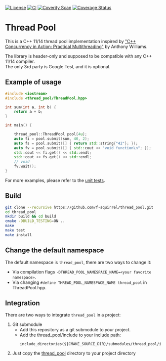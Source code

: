 [![License](https://img.shields.io/github/license/f-squirrel/thread_pool)](https://github.com/f-squirrel/thread_pool/blob/master/LICENSE)
[![CI](https://github.com/f-squirrel/thread_pool/workflows/CI/badge.svg)](https://github.com/f-squirrel/thread_pool/actions)
[![Coverity Scan](https://img.shields.io/coverity/scan/21392.svg)](https://scan.coverity.com/projects/f-squirrel_thread_pool)
[![Coverage Status](https://coveralls.io/repos/github/f-squirrel/thread_pool/badge.svg?branch=master)](https://coveralls.io/github/f-squirrel/thread_pool?branch=master)

Thread Pool
===========


This is a C++ 11/14 thread pool implementation inspired by ["C++ Concurrency in Action: Practical Multithreading"](https://www.amazon.com/C-Concurrency-Action-Practical-Multithreading/dp/1933988770) by Anthony Williams.

The library is header-only and supposed to be compatible with any C++ 11/14 compiler.
<br>The only 3rd party is Google Test, and it is optional.

## Example of usage

```cpp
#include <iostream>
#include <thread_pool/ThreadPool.hpp>

int sum(int a, int b) {
    return a + b;
}

int main() {

    thread_pool::ThreadPool pool{4u};
    auto fi = pool.submit(sum, 40, 2);
    auto fs = pool.submit([] { return std::string{"42"}; });
    auto fv = pool.submit([] { std::cout << "void function\n"; });
    std::cout << fi.get() << std::endl;
    std::cout << fs.get() << std::endl;
    // void
    fv.wait();
}
```

For more examples, please refer to the [unit tests](https://github.com/f-squirrel/thread_pool/tree/master/tests).

## Build ##
```sh
git clone --recursive https://github.com/f-squirrel/thread_pool.git
cd thread_pool
mkdir build && cd build
cmake -DBUILD_TESTING=ON ..
make
make test
make install
```

## Change the default namespace

The default namespace is `thread_pool`, there are two ways to change it:
* Via compilation flags `-DTHREAD_POOL_NAMESPACE_NAME=<your favorite namespace>`.
* Via changing `#define THREAD_POOL_NAMESPACE_NAME thread_pool` in ThreadPool.hpp.

## Integration

There are two ways to integrate `thread_pool` in a project:
1. Git submodule
    * Add this repository as a git submodule to your project.
    * Add the thread_pool/include to your include path:
        ```
        include_directories(${CMAKE_SOURCE_DIR}/submodules/thread_pool/include)
        ```    
2. Just copy the
[thread_pool](https://github.com/f-squirrel/thread_pool/tree/master/include/thread_pool)
directory to your project directory
